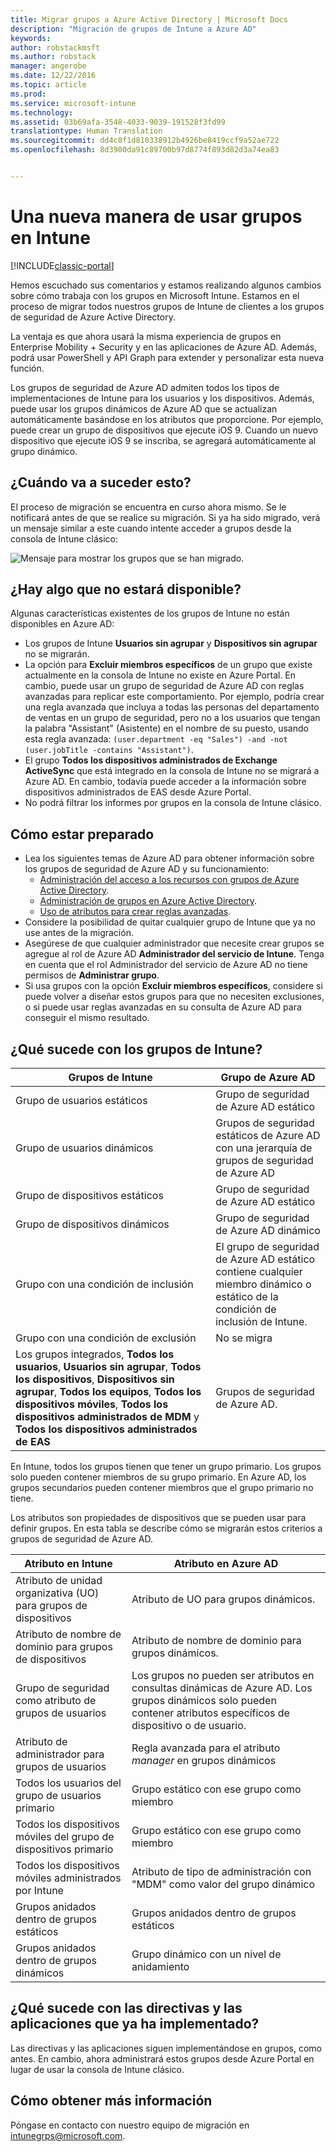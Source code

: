 ```yaml
---
title: Migrar grupos a Azure Active Directory | Microsoft Docs
description: "Migración de grupos de Intune a Azure AD"
keywords: 
author: robstackmsft
ms.author: robstack
manager: angerobe
ms.date: 12/22/2016
ms.topic: article
ms.prod: 
ms.service: microsoft-intune
ms.technology: 
ms.assetid: 03b69afa-3548-4033-9039-191528f3fd99
translationtype: Human Translation
ms.sourcegitcommit: dd4c8f1d810338912b4926be8419ccf9a52ae722
ms.openlocfilehash: 8d3900da91c89700b97d8774f893d82d3a74ea83


---
```


# <a name="a-new-way-of-using-groups-in-intune"></a>Una nueva manera de usar grupos en Intune

[!INCLUDE[classic-portal](../includes/classic-portal.md)]

Hemos escuchado sus comentarios y estamos realizando algunos cambios sobre cómo trabaja con los grupos en Microsoft Intune.
Estamos en el proceso de migrar todos nuestros grupos de Intune de clientes a los grupos de seguridad de Azure Active Directory.

La ventaja es que ahora usará la misma experiencia de grupos en Enterprise Mobility + Security y en las aplicaciones de Azure AD. Además, podrá usar PowerShell y API Graph para extender y personalizar esta nueva función.

Los grupos de seguridad de Azure AD admiten todos los tipos de implementaciones de Intune para los usuarios y los dispositivos. Además, puede usar los grupos dinámicos de Azure AD que se actualizan automáticamente basándose en los atributos que proporcione. Por ejemplo, puede crear un grupo de dispositivos que ejecute iOS 9. Cuando un nuevo dispositivo que ejecute iOS 9 se inscriba, se agregará automáticamente al grupo dinámico.

## <a name="when-is-this-happening"></a>¿Cuándo va a suceder esto?

El proceso de migración se encuentra en curso ahora mismo. Se le notificará antes de que se realice su migración.
Si ya ha sido migrado, verá un mensaje similar a este cuando intente acceder a grupos desde la consola de Intune clásico:

![Mensaje para mostrar los grupos que se han migrado.](http://i.imgur.com/72KRaXj.png)

## <a name="what-wont-be-available"></a>¿Hay algo que no estará disponible?

Algunas características existentes de los grupos de Intune no están disponibles en Azure AD:

- Los grupos de Intune **Usuarios sin agrupar** y **Dispositivos sin agrupar** no se migrarán.
- La opción para **Excluir miembros específicos** de un grupo que existe actualmente en la consola de Intune no existe en Azure Portal. En cambio, puede usar un grupo de seguridad de Azure AD con reglas avanzadas para replicar este comportamiento. Por ejemplo, podría crear una regla avanzada que incluya a todas las personas del departamento de ventas en un grupo de seguridad, pero no a los usuarios que tengan la palabra "Assistant" (Asistente) en el nombre de su puesto, usando esta regla avanzada: `(user.department -eq "Sales") -and -not (user.jobTitle -contains "Assistant")`.
- El grupo **Todos los dispositivos administrados de Exchange ActiveSync** que está integrado en la consola de Intune no se migrará a Azure AD. En cambio, todavía puede acceder a la información sobre dispositivos administrados de EAS desde Azure Portal.
- No podrá filtrar los informes por grupos en la consola de Intune clásico.
<!--- - Custom group targeting of notification rules will not be available. ROB I took this out as I couldn't replicate the behavior. --->

## <a name="how-to-get-ready"></a>Cómo estar preparado

- Lea los siguientes temas de Azure AD para obtener información sobre los grupos de seguridad de Azure AD y su funcionamiento:
    -  [Administración del acceso a los recursos con grupos de Azure Active Directory](https://azure.microsoft.com/en-us/documentation/articles/active-directory-manage-groups/).
    -  [Administración de grupos en Azure Active Directory](https://azure.microsoft.com/en-us/documentation/articles/active-directory-accessmanagement-manage-groups/).
    -  [Uso de atributos para crear reglas avanzadas](https://azure.microsoft.com/en-us/documentation/articles/active-directory-accessmanagement-groups-with-advanced-rules/).
- Considere la posibilidad de quitar cualquier grupo de Intune que ya no use antes de la migración.
-  Asegúrese de que cualquier administrador que necesite crear grupos se agregue al rol de Azure AD **Administrador del servicio de Intune**. Tenga en cuenta que el rol Administrador del servicio de Azure AD no tiene permisos de **Administrar grupo**.
-  Si usa grupos con la opción **Excluir miembros específicos**, considere si puede volver a diseñar estos grupos para que no necesiten exclusiones, o si puede usar reglas avanzadas en su consulta de Azure AD para conseguir el mismo resultado.


## <a name="what-happens-to-intune-groups"></a>¿Qué sucede con los grupos de Intune?

| Grupos de Intune|Grupo de Azure AD|
|-----------------------------------------------------------------------|-------------------------------------------------------------|
|Grupo de usuarios estáticos|Grupo de seguridad de Azure AD estático|
|Grupo de usuarios dinámicos|Grupos de seguridad estáticos de Azure AD con una jerarquía de grupos de seguridad de Azure AD|
|Grupo de dispositivos estáticos|Grupo de seguridad de Azure AD estático|
|Grupo de dispositivos dinámicos|Grupo de seguridad de Azure AD dinámico|
|Grupo con una condición de inclusión|El grupo de seguridad de Azure AD estático contiene cualquier miembro dinámico o estático de la condición de inclusión de Intune.|
|Grupo con una condición de exclusión|No se migra|
|Los grupos integrados, **Todos los usuarios**, **Usuarios sin agrupar**, **Todos los dispositivos**, **Dispositivos sin agrupar**, **Todos los equipos**, **Todos los dispositivos móviles**, **Todos los dispositivos administrados de MDM** y **Todos los dispositivos administrados de EAS**|Grupos de seguridad de Azure AD.|

En Intune, todos los grupos tienen que tener un grupo primario. Los grupos solo pueden contener miembros de su grupo primario. En Azure AD, los grupos secundarios pueden contener miembros que el grupo primario no tiene.

Los atributos son propiedades de dispositivos que se pueden usar para definir grupos. En esta tabla se describe cómo se migrarán estos criterios a grupos de seguridad de Azure AD.

| Atributo en Intune|Atributo en Azure AD|
|-----------------------------------------------------------------------|-------------------------------------------------------------|
|Atributo de unidad organizativa (UO) para grupos de dispositivos|Atributo de UO para grupos dinámicos.|
|Atributo de nombre de dominio para grupos de dispositivos|Atributo de nombre de dominio para grupos dinámicos.|
|Grupo de seguridad como atributo de grupos de usuarios|Los grupos no pueden ser atributos en consultas dinámicas de Azure AD. Los grupos dinámicos solo pueden contener atributos específicos de dispositivo o de usuario.|
|Atributo de administrador para grupos de usuarios|Regla avanzada para el atributo *manager* en grupos dinámicos|
|Todos los usuarios del grupo de usuarios primario|Grupo estático con ese grupo como miembro|
|Todos los dispositivos móviles del grupo de dispositivos primario|Grupo estático con ese grupo como miembro|
|Todos los dispositivos móviles administrados por Intune|Atributo de tipo de administración con "MDM" como valor del grupo dinámico|
|Grupos anidados dentro de grupos estáticos |Grupos anidados dentro de grupos estáticos|
|Grupos anidados dentro de grupos dinámicos|Grupo dinámico con un nivel de anidamiento|

## <a name="what-happens-to-policies-and-apps-youve-already-deployed"></a>¿Qué sucede con las directivas y las aplicaciones que ya ha implementado?

Las directivas y las aplicaciones siguen implementándose en grupos, como antes. En cambio, ahora administrará estos grupos desde Azure Portal en lugar de usar la consola de Intune clásico.


## <a name="how-to-get-more-information"></a>Cómo obtener más información

Póngase en contacto con nuestro equipo de migración en [intunegrps@microsoft.com](mailto:intunegrps@microsoft.com).  
     




<!--HONumber=Dec16_HO4-->


